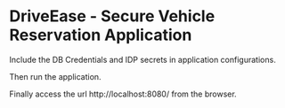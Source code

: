 # DriveEase - Secure Vehicle Reservation Application 

Include the DB Credentials and IDP secrets in application configurations.

Then run the application.

Finally access the url http://localhost:8080/ from the browser.
